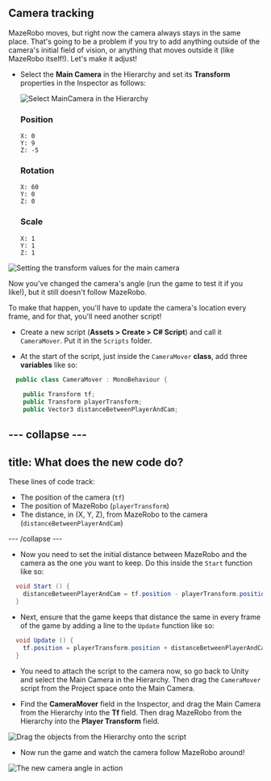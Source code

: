 ## Camera tracking

MazeRobo moves, but right now the camera always stays in the same place. That's going to be a problem if you try to add anything outside of the camera's initial field of vision, or anything that moves outside it (like MazeRobo itself!). Let's make it adjust!

+ Select the **Main Camera** in the Hierarchy and set its **Transform** properties in the Inspector as follows:

  ![Select MainCamera in the Hierarchy](images/step9_SelectMainCamera.png)

  ### Position
  ```
  X: 0
  Y: 9
  Z: -5
  ```
  ### Rotation
  ```
  X: 60
  Y: 0
  Z: 0
  ```  
  ### Scale
  ```
  X: 1
  Y: 1
  Z: 1
  ```
![Setting the transform values for the main camera](images/step9_MainCameraTransform.png)

Now you've changed the camera's angle (run the game to test it if you like!), but it still doesn't follow MazeRobo. 

To make that happen, you'll have to update the camera's location every frame, and for that, you'll need another script!

+ Create a new script (**Assets > Create > C# Script**) and call it `CameraMover`. Put it in the `Scripts` folder.

+ At the start of the script, just inside the `CameraMover` **class**, add three **variables** like so:

```cs
  public class CameraMover : MonoBehaviour {
    
    public Transform tf;
    public Transform playerTransform;
    public Vector3 distanceBetweenPlayerAndCam;      
```

--- collapse ---
---
title: What does the new code do?
---

These lines of code track:
+ The position of the camera (`tf`)
+ The position of MazeRobo (`playerTransform`)
+ The distance, in (X, Y, Z), from MazeRobo to the camera (`distanceBetweenPlayerAndCam`)

--- /collapse ---

+ Now you need to set the initial distance between MazeRobo and the camera as the one you want to keep. Do this inside the `Start` function like so:

```cs
  void Start () {
    distanceBetweenPlayerAndCam = tf.position - playerTransform.position;
  }	
```
  
+ Next, ensure that the game keeps that distance the same in every frame of the game by adding a line to the `Update` function like so:
  
```cs
  void Update () {
    tf.position = playerTransform.position + distanceBetweenPlayerAndCam;
  }
```

+ You need to attach the script to the camera now, so go back to Unity and select the Main Camera in the Hierarchy. Then drag the `CameraMover` script from the Project space onto the Main Camera.

+ Find the **CameraMover** field in the Inspector, and drag the Main Camera from the Hierarchy into the **Tf** field. Then drag MazeRobo from the Hierarchy into the **Player Transform** field.

![Drag the objects from the Hierarchy onto the script](images/step9_dragFromHierarchyOntoScript.png)

+ Now run the game and watch the camera follow MazeRobo around! 

![The new camera angle in action](images/step9_CameraFollowing.png)
